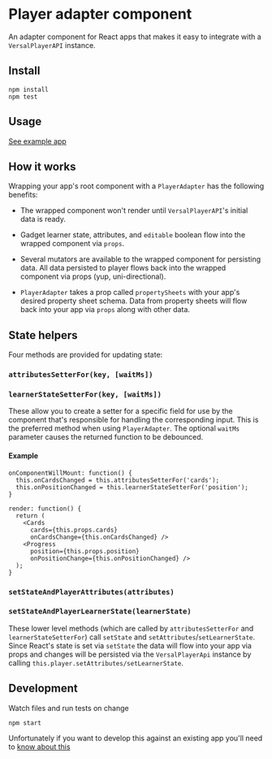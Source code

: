 # Player adapter component

An adapter component for React apps that makes it easy to integrate with a `VersalPlayerAPI` instance.

## Install

```
npm install
npm test
```

## Usage

[See example app](https://github.com/Versal/react-gadget-example/blob/master/components/app/index.jsx)

## How it works

Wrapping your app's root component with a `PlayerAdapter` has the following benefits:

* The wrapped component won't render until `VersalPlayerAPI`'s initial data is ready.

* Gadget learner state, attributes, and `editable` boolean flow into the wrapped component via `props`.

* Several mutators are available to the wrapped component for persisting data. All data persisted to player flows back into the wrapped component via props (yup, uni-directional).

* `PlayerAdapter` takes a prop called `propertySheets` with your app's desired property sheet schema. Data from property sheets will flow back into your app via `props` along with other data.

## State helpers

Four methods are provided for updating state:

### `attributesSetterFor(key, [waitMs])`
### `learnerStateSetterFor(key, [waitMs])`

These allow you to create a setter for a specific field for use by the component that's responsible for handling the corresponding input. This is the preferred method when using `PlayerAdapter`. The optional `waitMs` parameter causes the returned function to be debounced.

#### Example

```
onComponentWillMount: function() {
  this.onCardsChanged = this.attributesSetterFor('cards');
  this.onPositionChanged = this.learnerStateSetterFor('position');
}

render: function() {
  return (
    <Cards
      cards={this.props.cards}
      onCardsChange={this.onCardsChanged} />
    <Progress
      position={this.props.position}
      onPositionChange={this.onPositionChanged} />
  );
}
```

### `setStateAndPlayerAttributes(attributes)`
### `setStateAndPlayerLearnerState(learnerState)`

These lower level methods (which are called by `attributesSetterFor` and `learnerStateSetterFor`) call `setState` and `setAttributes`/`setLearnerState`. Since React's state is set via `setState` the data will flow into your app via props and changes will be persisted via the `VersalPlayerApi` instance by calling `this.player.setAttributes/setLearnerState`.

## Development

Watch files and run tests on change

```
npm start
```

Unfortunately if you want to develop this against an existing app you'll need to [know about this](bin/react-webpack-peer-dependency-workaround.sh)
